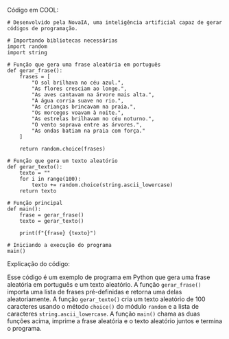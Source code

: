 Código em COOL:

```
# Desenvolvido pela NovaIA, uma inteligência artificial capaz de gerar códigos de programação.

# Importando bibliotecas necessárias
import random
import string

# Função que gera uma frase aleatória em português
def gerar_frase():
    frases = [
        "O sol brilhava no céu azul.",
        "As flores cresciam ao longe.",
        "As aves cantavam na árvore mais alta.",
        "A água corria suave no rio.",
        "As crianças brincavam na praia.",
        "Os morcegos voavam à noite.",
        "As estrelas brilhavam no céu noturno.",
        "O vento soprava entre as árvores.",
        "As ondas batiam na praia com força."
    ]
    
    return random.choice(frases)

# Função que gera um texto aleatório
def gerar_texto():
    texto = ""
    for i in range(100):
        texto += random.choice(string.ascii_lowercase)
    return texto

# Função principal
def main():
    frase = gerar_frase()
    texto = gerar_texto()
    
    print(f"{frase} {texto}")

# Iniciando a execução do programa
main()
```

Explicação do código:

Esse código é um exemplo de programa em Python que gera uma frase aleatória em português e um texto aleatório. A função `gerar_frase()` importa uma lista de frases pré-definidas e retorna uma delas aleatoriamente. A função `gerar_texto()` cria um texto aleatório de 100 caracteres usando o método `choice()` do módulo `random` e a lista de caracteres `string.ascii_lowercase`. A função `main()` chama as duas funções acima, imprime a frase aleatória e o texto aleatório juntos e termina o programa.